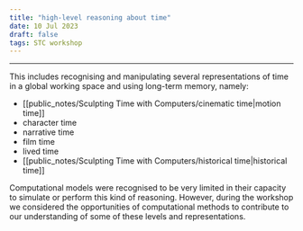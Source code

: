 ```yaml
---
title: "high-level reasoning about time"
date: 10 Jul 2023
draft: false
tags: STC workshop
---
```

---

This includes recognising and manipulating several representations of time in a global working space and using long-term memory, namely: 

- [[public_notes/Sculpting Time with Computers/cinematic time|motion time]]
- character time 
- narrative time
- film time
- lived time 
- [[public_notes/Sculpting Time with Computers/historical time|historical time]]

Computational models were recognised to be very limited in their capacity to simulate or perform this kind of reasoning. However, during the workshop we considered the opportunities of computational methods to contribute to our understanding of some of these levels and representations.